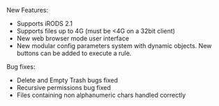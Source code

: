 New Features:

  * Supports iRODS 2.1
  * Supports files up to 4G (must be <4G on a 32bit client)
  * New web browser mode user interface
  * New modular config parameters system with dynamic objects. New buttons can be added to execute a rule.

Bug fixes:

  * Delete and Empty Trash bugs fixed
  * Recursive permissions bug fixed
  * Files containing non alphanumeric chars handled correctly